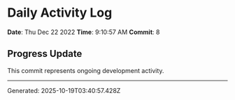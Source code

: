# Daily Activity Log

**Date**: Thu Dec 22 2022
**Time**: 9:10:57 AM
**Commit**: 8

## Progress Update

This commit represents ongoing development activity.

---
Generated: 2025-10-19T03:40:57.428Z
